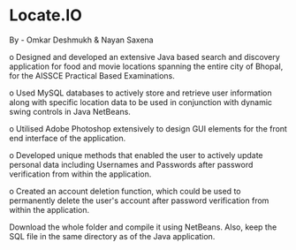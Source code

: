 # Locate.IO
By - Omkar Deshmukh & Nayan Saxena

o Designed and developed an extensive Java based search and discovery application for food and movie locations spanning the entire city of Bhopal, for the AISSCE Practical Based Examinations.

o Used MySQL databases to actively store and retrieve user information along with specific location data to be used in conjunction with dynamic swing controls in Java NetBeans.

o Utilised Adobe Photoshop extensively to design GUI elements for the front end interface of the application.

o Developed unique methods that enabled the user to actively update personal data including Usernames and Passwords after password verification from within the application.

o Created an account deletion function, which could be used to permanently delete the user's account after password verification from within the application.

Download the whole folder and compile it using NetBeans. Also, keep the SQL file in the same directory as of the Java application.
